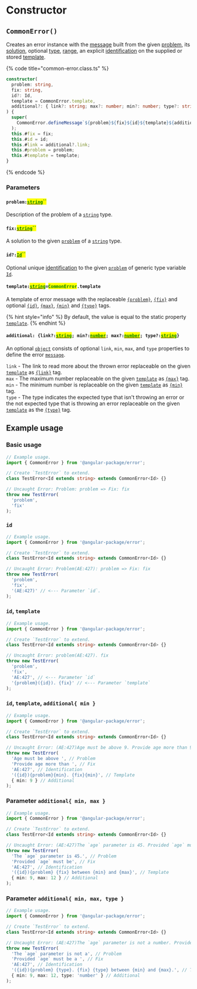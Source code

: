 # Constructor

## `CommonError()`

Creates an error instance with the [message](accessors/get-message.md) built from the given [problem](constructor.md#problem-string), its [solution](constructor.md#fix-string), optional [type](constructor.md#additional-link-string-min-number-max-number-type-string), [range](constructor.md#additional-link-string-min-number-max-number-type-string), an explicit [identification](constructor.md#id-id) on the supplied or stored [template](constructor.md#template-string-commonerror.template).

{% code title="common-error.class.ts" %}
```typescript
constructor(
  problem: string,
  fix: string,
  id?: Id,
  template = CommonError.template,
  additional?: { link?: string; max?: number; min?: number; type?: string }
) {
  super(
    CommonError.defineMessage`${problem}${fix}${id}${template}${additional}`
  );
  this.#fix = fix;
  this.#id = id;
  this.#link = additional?.link;
  this.#problem = problem;
  this.#template = template;
}
```
{% endcode %}

### Parameters

#### `problem:`[<mark style="color:green;">`string`</mark>](https://developer.mozilla.org/en-US/docs/Web/JavaScript/Reference/Global\_Objects/String)<mark style="color:green;">``</mark>

Description of the problem of a [`string`](https://developer.mozilla.org/en-US/docs/Web/JavaScript/Reference/Global\_Objects/String) type.

#### `fix:`[<mark style="color:green;">`string`</mark>](https://developer.mozilla.org/en-US/docs/Web/JavaScript/Reference/Global\_Objects/String)<mark style="color:green;">``</mark>

A solution to the given [`problem`](constructor.md#problem-string) of a [`string`](https://developer.mozilla.org/en-US/docs/Web/JavaScript/Reference/Global\_Objects/String) type.

#### `id?:`[<mark style="color:green;">`Id`</mark>](generic-type-variables.md#wrap-opening)<mark style="color:green;">``</mark>

Optional unique [identification](../getting-started/basic-concepts.md#identification) to the given [`problem`](constructor.md#problem-string) of generic type variable [`Id`](generic-type-variables.md#commonerror-less-than-id-greater-than).

#### `template:`[<mark style="color:green;">`string`</mark>](https://developer.mozilla.org/en-US/docs/Web/JavaScript/Reference/Global\_Objects/String)`=`<mark style="color:green;">`CommonError`</mark>`.template`

A template of error message with the replaceable [`{problem}`](constructor.md#problem), [`{fix}`](constructor.md#fix) and optional [`{id}`](constructor.md#id), [`{max}`](constructor.md#max), [`{min}`](constructor.md#min) and [`{type}`](constructor.md#type) tags.

{% hint style="info" %}
By default, the value is equal to the static property [`template`](properties/static-template.md).
{% endhint %}

#### `additional: {link?:`[<mark style="color:green;">`string`</mark>](https://developer.mozilla.org/en-US/docs/Web/JavaScript/Reference/Global\_Objects/String)`; min?:`[<mark style="color:green;">`number`</mark>](https://developer.mozilla.org/en-US/docs/Web/JavaScript/Reference/Global\_Objects/Number)`; max?:`[<mark style="color:green;">`number`</mark>](https://developer.mozilla.org/en-US/docs/Web/JavaScript/Reference/Global\_Objects/Number)`; type?:`[<mark style="color:green;">`string`</mark>](https://developer.mozilla.org/en-US/docs/Web/JavaScript/Reference/Global\_Objects/String)`}`

An optional [`object`](https://developer.mozilla.org/en-US/docs/Web/JavaScript/Reference/Global\_Objects/Object) consists of optional `link`, `min`, `max`, and `type` properties to define the error [`message`](accessors/get-message.md).&#x20;

`link` - The link to read more about the thrown error replaceable on the given [`template`](constructor.md#template-string-commonerror.template) as [`{link}`](properties/static-template.md#link) tag.\
`max`    - The maximum number replaceable on the given [`template`](constructor.md#template-string-commonerror.template) as [`{max}`](properties/static-template.md#max) tag.\
`min`   - The minimum number is replaceable on the given [`template`](constructor.md#template-string-commonerror.template) as [`{min}`](properties/static-template.md#min) tag.\
`type` - The type indicates the expected type that isn't throwing an error or the not expected type that is throwing an error replaceable on the given [`template`](constructor.md#template-string-commonerror.template) as the [`{type}`](properties/static-template.md#type) tag.

## Example usage

### Basic usage

```typescript
// Example usage.
import { CommonError } from '@angular-package/error';

// Create `TestError` to extend.
class TestError<Id extends string> extends CommonError<Id> {}

// Uncaught Error: Problem: problem => Fix: fix
throw new TestError(
  'problem',
  'fix'
);
```

### `id`

```typescript
// Example usage.
import { CommonError } from '@angular-package/error';

// Create `TestError` to extend.
class TestError<Id extends string> extends CommonError<Id> {}

// Uncaught Error: Problem(AE:427): problem => Fix: fix
throw new TestError(
  'problem',
  'fix',
  '(AE:427)' // <--- Parameter `id`.
);
```

### `id`, `template`

```typescript
// Example usage.
import { CommonError } from '@angular-package/error';

// Create `TestError` to extend.
class TestError<Id extends string> extends CommonError<Id> {}

// Uncaught Error: problem(AE:427). fix
throw new TestError(
  'problem',
  'fix',
  'AE:427', // <--- Parameter `id`
  '{problem}({id}). {fix}' // <--- Parameter `template`
);
```

### `id`, `template`, `additional{ min }`

```typescript
// Example usage.
import { CommonError } from '@angular-package/error';

// Create `TestError` to extend.
class TestError<Id extends string> extends CommonError<Id> {}

// Uncaught Error: (AE:427)Age must be above 9. Provide age more than 9
throw new TestError(
  'Age must be above ', // Problem
  'Provide age more than ', // Fix
  'AE:427', // Identification
  '({id}){problem}{min}. {fix}{min}', // Template
  { min: 9 } // Additional
);
```

### Parameter `additional{ min, max }`&#x20;

```typescript
// Example usage.
import { CommonError } from '@angular-package/error';

// Create `TestError` to extend.
class TestError<Id extends string> extends CommonError<Id> {}

// Uncaught Error: (AE:427)The `age` parameter is 45. Provided `age` must be between 9 and 12
throw new TestError(
  'The `age` parameter is 45.', // Problem
  'Provided `age` must be', // Fix
  'AE:427', // Identification
  '({id}){problem} {fix} between {min} and {max}', // Template
  { min: 9, max: 12 } // Additional
);
```

### Parameter `additional{ min, max, type }`&#x20;

```typescript
// Example usage.
import { CommonError } from '@angular-package/error';

// Create `TestError` to extend.
class TestError<Id extends string> extends CommonError<Id> {}

// Uncaught Error: (AE:427)The `age` parameter is not a number. Provided `age` must be a  number between 9 and 12.
throw new TestError(
  'The `age` parameter is not a', // Problem
  'Provided `age` must be a ', // Fix
  'AE:427', // Identification
  '({id}){problem} {type}. {fix} {type} between {min} and {max}.', // Template
  { min: 9, max: 12, type: 'number' } // Additional
);
```
